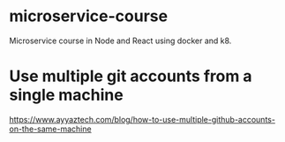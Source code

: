 # microservice-course

Microservice course in Node and React using docker and k8.

# Use multiple git accounts from a single machine

https://www.ayyaztech.com/blog/how-to-use-multiple-github-accounts-on-the-same-machine
